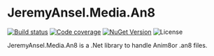 # JeremyAnsel.Media.An8

[![Build status](https://ci.appveyor.com/api/projects/status/nmrjb00whus9b811/branch/master?svg=true)](https://ci.appveyor.com/project/JeremyAnsel/jeremyansel-media-an8/branch/master)
[![Code coverage](https://jeremyansel.github.io/JeremyAnsel.Media.An8/coverage/badge_combined.svg)](https://jeremyansel.github.io/JeremyAnsel.Media.An8/coverage/)
[![NuGet Version](https://buildstats.info/nuget/JeremyAnsel.Media.An8)](https://www.nuget.org/packages/JeremyAnsel.Media.An8)
![License](https://img.shields.io/github/license/JeremyAnsel/JeremyAnsel.Media.An8)

JeremyAnsel.Media.An8 is a .Net library to handle Anim8or .an8 files.
